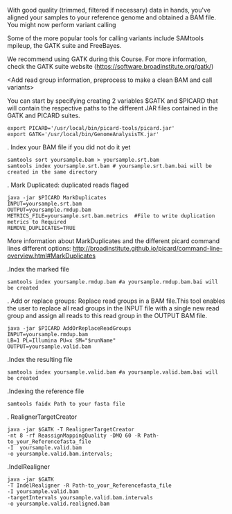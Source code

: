 With good quality (trimmed, filtered if necessary) data in hands, you've aligned your samples to your reference genome and obtained a BAM file. 
You might now perform variant calling 

Some of the more popular tools for calling variants include SAMtools mpileup, the GATK suite and FreeBayes.

We recommend using GATK during this Course. For more information, check the GATK suite website (https://software.broadinstitute.org/gatk/)

<Add read group information, preprocess to make a clean BAM and call variants>


You can start by specifying creating 2 variables $GATK and $PICARD that will contain the respective paths to the different JAR files contained in the GATK and PICARD suites.

```
export PICARD='/usr/local/bin/picard-tools/picard.jar'
export GATK='/usr/local/bin/GenomeAnalysisTK.jar'
```


. Index your BAM file if you did not do it yet

```
samtools sort yoursample.bam > yoursample.srt.bam
samtools index yoursample.srt.bam # yoursample.srt.bam.bai will be created in the same directory 
```

. Mark Duplicated: duplicated reads flaged

```
java -jar $PICARD MarkDuplicates 
INPUT=yoursample.srt.bam 
OUTPUT=yoursample.rmdup.bam 
METRICS_FILE=yoursample.srt.bam.metrics  #File to write duplication metrics to Required
REMOVE_DUPLICATES=TRUE
```
More information about MarkDuplicates and the different picard command lines different options: http://broadinstitute.github.io/picard/command-line-overview.html#MarkDuplicates

.Index the marked file
```
samtools index yoursample.rmdup.bam #a yoursample.rmdup.bam.bai will be created
```

. Add or replace groups: Replace read groups in a BAM file.This tool enables the user to replace all read groups in the INPUT file with a single new read group and assign all reads to this read group in the OUTPUT BAM file.

```
java -jar $PICARD AddOrReplaceReadGroups 
INPUT=yoursample.rmdup.bam
LB=1 PL=Illumina PU=x SM="$runName"
OUTPUT=yoursample.valid.bam
```
.Index the resulting file
```
samtools index yoursample.valid.bam #a yoursample.valid.bam.bai will be created
```

.Indexing the reference file

```
samtools faidx Path to your fasta file
```


. RealignerTargetCreator

```
java -jar $GATK -T RealignerTargetCreator 
-nt 8 -rf ReassignMappingQuality -DMQ 60 -R Path-to_your_Referencefasta_file
-I  yoursample.valid.bam 
-o yoursample.valid.bam.intervals;
```

.IndelRealigner

```
java -jar $GATK 
-T IndelRealigner -R Path-to_your_Referencefasta_file
-I yoursample.valid.bam
-targetIntervals yoursample.valid.bam.intervals
-o yoursample.valid.realigned.bam
```

